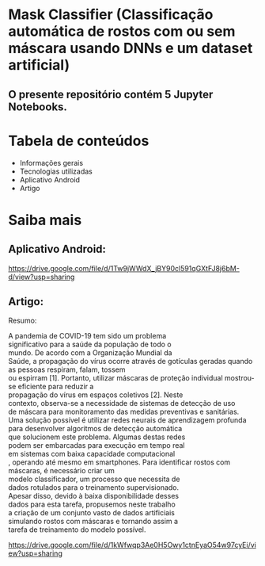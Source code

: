 # Mask Classifier (Classificação automática de rostos com ou sem máscara usando DNNs e um dataset artificial)

## O presente repositório contém 5 Jupyter Notebooks.

# Tabela de conteúdos
- Informações gerais
- Tecnologias utilizadas
- Aplicativo Android
- Artigo

# Saiba mais

## Aplicativo Android:
https://drive.google.com/file/d/1Tw9jWWdX_jBY90cl591qGXtFJ8j6bM-d/view?usp=sharing

## Artigo:

Resumo:  

A pandemia de COVID-19 tem sido um problema  
significativo para a saúde da população de todo o  
mundo. De acordo com a Organização Mundial da  
Saúde, a propagação do vírus ocorre através de gotículas geradas quando as pessoas respiram, falam, tossem  
ou espirram [1]. Portanto, utilizar máscaras de proteção individual mostrou-se eficiente para reduzir a  
propagação do vírus em espaços coletivos [2]. Neste  
contexto, observa-se a necessidade de sistemas de detecção de uso  
de máscara para monitoramento das medidas preventivas e sanitárias.  
Uma solução possível é utilizar redes neurais de aprendizagem profunda  
para desenvolver algoritmos de detecção automática  
que solucionem este problema. Algumas destas redes  
podem ser embarcadas para execução em tempo real  
em sistemas com baixa capacidade computacional  
, operando até mesmo em smartphones. Para identificar rostos com máscaras, é necessário criar um  
modelo classificador, um processo que necessita de  
dados rotulados para o treinamento supervisionado.  
Apesar disso, devido à baixa disponibilidade desses  
dados para esta tarefa, propusemos neste trabalho  
a criação de um conjunto vasto de dados artificiais  
simulando rostos com máscaras e tornando assim a  
tarefa de treinamento do modelo possível.  

https://drive.google.com/file/d/1kWfwqp3Ae0H5Owy1ctnEyaO54w97cyEi/view?usp=sharing

